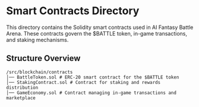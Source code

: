 # Smart Contracts Directory

This directory contains the Solidity smart contracts used in AI Fantasy Battle Arena. These contracts govern the $BATTLE token, in-game transactions, and staking mechanisms.

## Structure Overview
```
/src/blockchain/contracts 
│── BattleToken.sol # ERC-20 smart contract for the $BATTLE token 
│── StakingContract.sol # Contract for staking and rewards distribution
│── GameEconomy.sol # Contract managing in-game transactions and marketplace
```

